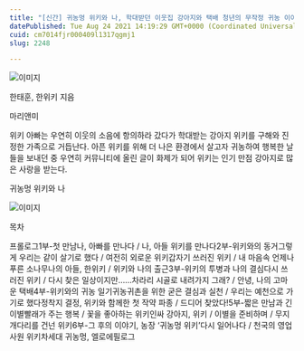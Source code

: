 ```yaml
---
title: "[신간] 귀농멍 위키와 나, 학대받던 이웃집 강아지와 택배 청년의 무작정 귀농 이야기"
datePublished: Tue Aug 24 2021 14:19:29 GMT+0000 (Coordinated Universal Time)
cuid: cm7014fjr000409l1317qgmj1
slug: 2248

---
```



![이미지](https://cdn.hashnode.com/res/hashnode/image/upload/v1739250969842/7b532359-2952-4901-b2e8-6540aba94ae0.jpeg)

한태훈, 한위키 지음

마리앤미

위키 아빠는 우연히 이웃의 소음에 항의하라 갔다가 학대받는 강아지 위키를 구해와 진정한 가족으로 거듭난다. 아픈 위키를 위해 더 나은 환경에서 살고자 귀농하여 행복한 날들을 보내던 중 우연히 커뮤니티에 올린 글이 화제가 되어 위키는 인기 만점 강아지로 많은 사랑을 받는다.

귀농멍 위키와 나

![이미지](https://cdn.hashnode.com/res/hashnode/image/upload/v1739250971714/4fc52e6a-b03a-418d-bfc2-e5d2995cdff6.jpeg)

목차

프롤로그1부-첫 만남나, 아빠를 만나다 / 나, 아들 위키를 만나다2부-위키와의 동거그렇게 우리는 같이 살기로 했다 / 여전히 외로운 위키갑자기 쓰러진 위키 / 내 마음속 언제나 푸른 소나무나의 아들, 한위키 / 위키와 나의 출근3부-위키의 투병과 나의 결심다시 쓰러진 위키 / 다시 찾은 일상이지만……차라리 시골로 내려가지 그래? / 안녕, 나의 고마운 택배4부-위키와의 귀농 일기귀농귀촌을 위한 굳은 결심과 실천 / 우리는 예천으로 가기로 했다정착지 결정, 위키와 함께한 첫 작약 파종 / 드디어 찾았다!5부-짧은 만남과 긴 이별빨래가 주는 행복 / 꽃을 좋아하는 위키인싸 강아지, 위키 / 이별을 준비하며 / 무지개다리를 건넌 위키6부-그 후의 이야기, 농장 ‘귀농멍 위키’다시 일어나다 / 천국의 영업 사원 위키차세대 귀농멍, 엘로에필로그